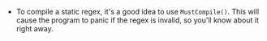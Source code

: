 - To compile a static regex, it's a good idea to use `MustCompile()`. This will cause the program to panic if the regex is invalid, so you'll know about it right away.
